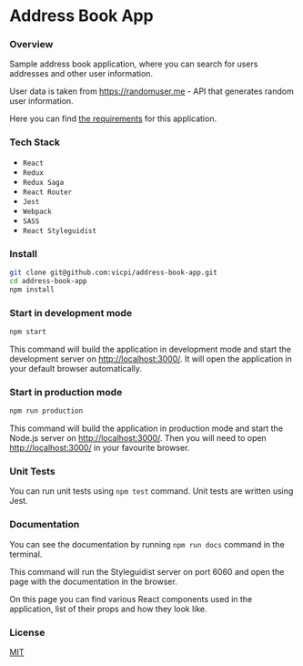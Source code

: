 # Address Book App

### Overview

Sample address book application, where you can search for users addresses and other user information.

User data is taken from https://randomuser.me - API that generates random user information.

Here you can find [the requirements](https://github.com/vicpi/address-book-app/blob/master/REQUIREMENTS.md) for this application.

### Tech Stack

- `React`
- `Redux`
- `Redux Saga`
- `React Router`
- `Jest`
- `Webpack`
- `SASS`
- `React Styleguidist`

### Install

```sh
git clone git@github.com:vicpi/address-book-app.git
cd address-book-app
npm install
```

### Start in development mode

```sh
npm start
```

This command will build the application in development mode and start the development server on [http://localhost:3000/](http://localhost:3000/).
It will open the application in your default browser automatically.

### Start in production mode

```sh
npm run production
```

This command will build the application in production mode and start the Node.js server on [http://localhost:3000/](http://localhost:3000/).
Then you will need to open [http://localhost:3000/](http://localhost:3000/) in your favourite browser.

### Unit Tests

You can run unit tests using ```npm test``` command. Unit tests are written using Jest.

### Documentation

You can see the documentation by running `npm run docs` command in the terminal.

This command will run the Styleguidist server on port 6060 and open the page with the documentation in the browser.

On this page you can find various React components used in the application, list of their props and how they look like.

### License

[MIT](https://github.com/vicpi/address-book-app/blob/master/LICENSE)